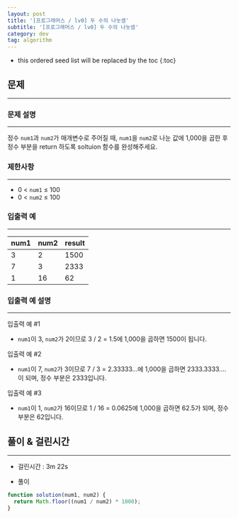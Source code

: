 ```yaml
---
layout: post
title: '[프로그래머스 / lv0] 두 수의 나눗셈'
subtitle: '[프로그래머스 / lv0] 두 수의 나눗셈'
category: dev
tag: algorithm
---
```


<!-- prettier-ignore -->
* this ordered seed list will be replaced by the toc
{:toc}

## 문제

---

### **문제 설명**

---

정수 `num1`과 `num2`가 매개변수로 주어질 때, `num1`을 `num2`로 나눈 값에 1,000을 곱한 후 정수 부분을 return 하도록 soltuion 함수를 완성해주세요.

### **제한사항**

---

- 0 < `num1` ≤ 100
- 0 < `num2` ≤ 100

### **입출력 예**

---

| num1 | num2 | result |
| ---- | ---- | ------ |
| 3    | 2    | 1500   |
| 7    | 3    | 2333   |
| 1    | 16   | 62     |

### **입출력 예 설명**

---

입출력 예 #1

- `num1`이 3, `num2`가 2이므로 3 / 2 = 1.5에 1,000을 곱하면 1500이 됩니다.

입출력 예 #2

- `num1`이 7, `num2`가 3이므로 7 / 3 = 2.33333...에 1,000을 곱하면 2333.3333.... 이 되며, 정수 부분은 2333입니다.

입출력 예 #3

- `num1`이 1, `num2`가 16이므로 1 / 16 = 0.0625에 1,000을 곱하면 62.5가 되며, 정수 부분은 62입니다.

## 풀이 & 걸린시간

---

- 걸린시간 : 3m 22s

- 풀이

```jsx
function solution(num1, num2) {
  return Math.floor((num1 / num2) * 1000);
}
```
